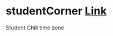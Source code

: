 # studentCorner     <a href="https://student-katta.herokuapp.com/">Link</a>
Student Chill time zone 
